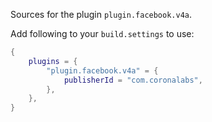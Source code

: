 Sources for the plugin `plugin.facebook.v4a`.

Add following to your `build.settings` to use:
```lua
{
    plugins = {
        "plugin.facebook.v4a" = {
            publisherId = "com.coronalabs",
        },
    },
}
```
